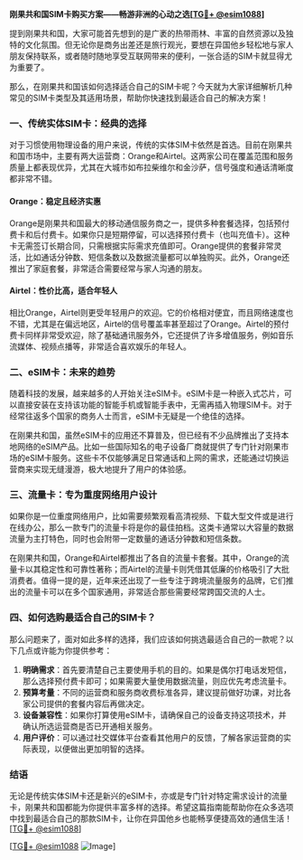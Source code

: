 **刚果共和国SIM卡购买方案——畅游非洲的心动之选[[TG💪+ @esim1088](https://t.me/s/esim1088)]**

提到刚果共和国，大家可能首先想到的是广袤的热带雨林、丰富的自然资源以及独特的文化氛围。但无论你是商务出差还是旅行观光，要想在异国他乡轻松地与家人朋友保持联系，或者随时随地享受互联网带来的便利，一张合适的SIM卡就显得尤为重要了。

那么，在刚果共和国该如何选择适合自己的SIM卡呢？今天就为大家详细解析几种常见的SIM卡类型及其适用场景，帮助你快速找到最适合自己的解决方案！

### 一、传统实体SIM卡：经典的选择

对于习惯使用物理设备的用户来说，传统的实体SIM卡依然是首选。目前在刚果共和国市场中，主要有两大运营商：Orange和Airtel。这两家公司在覆盖范围和服务质量上都表现优异，尤其在大城市如布拉柴维尔和金沙萨，信号强度和通话清晰度都非常不错。

#### Orange：稳定且经济实惠
Orange是刚果共和国最大的移动通信服务商之一，提供多种套餐选择，包括预付费卡和后付费卡。如果你只是短期停留，可以选择预付费卡（也叫充值卡）。这种卡无需签订长期合同，只需根据实际需求充值即可。Orange提供的套餐非常灵活，比如通话分钟数、短信条数以及数据流量都可以单独购买。此外，Orange还推出了家庭套餐，非常适合需要经常与家人沟通的朋友。

#### Airtel：性价比高，适合年轻人
相比Orange，Airtel则更受年轻用户的欢迎。它的价格相对便宜，而且网络速度也不错，尤其是在偏远地区，Airtel的信号覆盖率甚至超过了Orange。Airtel的预付费卡同样非常受欢迎，除了基础通讯服务外，它还提供了许多增值服务，例如音乐流媒体、视频点播等，非常适合喜欢娱乐的年轻人。

### 二、eSIM卡：未来的趋势

随着科技的发展，越来越多的人开始关注eSIM卡。eSIM卡是一种嵌入式芯片，可以直接安装在支持该功能的智能手机或智能手表中，无需再插入物理SIM卡。对于经常往返多个国家的商务人士而言，eSIM卡无疑是一个绝佳的选择。

在刚果共和国，虽然eSIM卡的应用还不算普及，但已经有不少品牌推出了支持本地网络的eSIM产品。比如一些国际知名的电子设备厂商就提供了专门针对刚果市场的eSIM卡服务。这些卡不仅能够满足日常通话和上网的需求，还能通过切换运营商来实现无缝漫游，极大地提升了用户的体验感。

### 三、流量卡：专为重度网络用户设计

如果你是一位重度网络用户，比如需要频繁观看高清视频、下载大型文件或是进行在线办公，那么一款专门的流量卡将是你的最佳拍档。这类卡通常以大容量的数据流量为主打特色，同时也会附带一定数量的通话分钟数和短信条数。

在刚果共和国，Orange和Airtel都推出了各自的流量卡套餐。其中，Orange的流量卡以其稳定性和可靠性著称；而Airtel的流量卡则凭借其低廉的价格吸引了大批消费者。值得一提的是，近年来还出现了一些专注于跨境流量服务的品牌，它们推出的流量卡可以在多个国家通用，非常适合那些需要经常跨国交流的人士。

### 四、如何选购最适合自己的SIM卡？

那么问题来了，面对如此多样的选择，我们应该如何挑选最适合自己的一款呢？以下几点或许能为你提供参考：

1. **明确需求**：首先要清楚自己主要使用手机的目的。如果是偶尔打电话发短信，那么选择预付费卡即可；如果需要大量使用数据流量，则应优先考虑流量卡。
2. **预算考量**：不同的运营商和服务商收费标准各异，建议提前做好功课，对比各家公司提供的套餐内容后再做决定。
3. **设备兼容性**：如果你打算使用eSIM卡，请确保自己的设备支持这项技术，并确认所选运营商是否已开通相关服务。
4. **用户评价**：可以通过社交媒体平台查看其他用户的反馈，了解各家运营商的实际表现，以便做出更加明智的选择。

### 结语

无论是传统实体SIM卡还是新兴的eSIM卡，亦或是专门针对特定需求设计的流量卡，刚果共和国都能为你提供丰富多样的选择。希望这篇指南能帮助你在众多选项中找到最适合自己的那款SIM卡，让你在异国他乡也能畅享便捷高效的通信生活！[[TG💪+ @esim1088](https://t.me/s/esim1088)]

[[TG💪+ @esim1088](https://t.me/s/esim1088) ![Image](https://i.postimg.cc/4NQfJmqS/Snipaste-2025-05-13-00-14-12.png)]